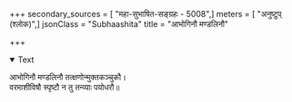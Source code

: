 +++
secondary_sources = [ "महा-सुभाषित-सङ्ग्रहः - 5008",]
meters = [ "अनुष्टुप् (श्लोक)",]
jsonClass = "Subhaashita"
title = "आभोगिनौ मण्डलिनौ"

+++

<details open><summary>Text</summary>

आभोगिनौ मण्डलिनौ तत्क्षणोन्मुक्तकञ्चुकौ।  
वरमाशीविषौ स्पृष्टौ न तु तन्व्याः पयोधरौ॥
</details>
